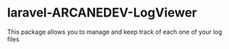 # laravel-ARCANEDEV-LogViewer
This package allows you to manage and keep track of each one of your log files
